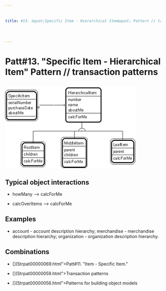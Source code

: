```yaml
---


title: #13. &quot;Specific Item - Hierarchical Item&quot; Pattern // transaction patterns



---
```

# Patt#13. &quot;Specific Item - Hierarchical Item&quot; Pattern // transaction patterns </p>

<p><img src="Strpat00000016.gif" alt="Strpat00000016.gif" border="0" width="422"
height="267"> </p>

<h2>Typical object interactions </h2>

*  howMany --&gt; calcForMe </p>

*  calcOverItems --&gt; calcForMe </p>

<h2>Examples</h2>

*  account - account description hierarchy; merchandise - merchandise description
hierarchy; organization - organization description hierarchy. </p>

<h2>Combinations </h2>

* [](Strpat00000069.html"></b>Patt#11.</a> &quot;Item - Specific Item.&quot; </p>

* [](Strpat00000059.html">Transaction patterns</a></li>

* [](Strpat00000056.html">Patterns for building object models</a></li>


